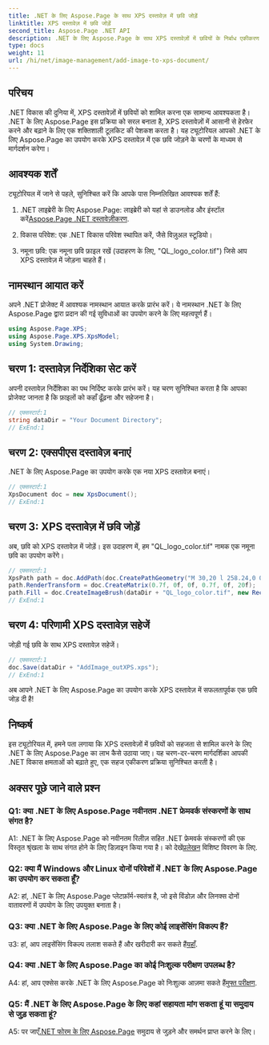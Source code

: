 ```yaml
---
title: .NET के लिए Aspose.Page के साथ XPS दस्तावेज़ में छवि जोड़ें
linktitle: XPS दस्तावेज़ में छवि जोड़ें
second_title: Aspose.Page .NET API
description: .NET के लिए Aspose.Page के साथ XPS दस्तावेज़ों में छवियों के निर्बाध एकीकरण का अन्वेषण करें। सहज विकास अनुभव के लिए हमारी चरण-दर-चरण मार्गदर्शिका का पालन करें।
type: docs
weight: 11
url: /hi/net/image-management/add-image-to-xps-document/
---
```

## परिचय

.NET विकास की दुनिया में, XPS दस्तावेज़ों में छवियों को शामिल करना एक सामान्य आवश्यकता है। .NET के लिए Aspose.Page इस प्रक्रिया को सरल बनाता है, XPS दस्तावेज़ों में आसानी से हेरफेर करने और बढ़ाने के लिए एक शक्तिशाली टूलकिट की पेशकश करता है। यह ट्यूटोरियल आपको .NET के लिए Aspose.Page का उपयोग करके XPS दस्तावेज़ में एक छवि जोड़ने के चरणों के माध्यम से मार्गदर्शन करेगा।

## आवश्यक शर्तें

ट्यूटोरियल में जाने से पहले, सुनिश्चित करें कि आपके पास निम्नलिखित आवश्यक शर्तें हैं:

1.  .NET लाइब्रेरी के लिए Aspose.Page: लाइब्रेरी को यहां से डाउनलोड और इंस्टॉल करें[Aspose.Page .NET दस्तावेज़ीकरण](https://reference.aspose.com/page/net/).

2. विकास परिवेश: एक .NET विकास परिवेश स्थापित करें, जैसे विज़ुअल स्टूडियो।

3. नमूना छवि: एक नमूना छवि फ़ाइल रखें (उदाहरण के लिए, "QL_logo_color.tif") जिसे आप XPS दस्तावेज़ में जोड़ना चाहते हैं।

## नामस्थान आयात करें

अपने .NET प्रोजेक्ट में आवश्यक नामस्थान आयात करके प्रारंभ करें। ये नामस्थान .NET के लिए Aspose.Page द्वारा प्रदान की गई सुविधाओं का उपयोग करने के लिए महत्वपूर्ण हैं।

```csharp
using Aspose.Page.XPS;
using Aspose.Page.XPS.XpsModel;
using System.Drawing;
```

## चरण 1: दस्तावेज़ निर्देशिका सेट करें

अपनी दस्तावेज़ निर्देशिका का पथ निर्दिष्ट करके प्रारंभ करें। यह चरण सुनिश्चित करता है कि आपका प्रोजेक्ट जानता है कि फ़ाइलों को कहाँ ढूँढ़ना और सहेजना है।

```csharp
// एक्सस्टार्ट:1
string dataDir = "Your Document Directory";
// ExEnd:1
```

## चरण 2: एक्सपीएस दस्तावेज़ बनाएं

.NET के लिए Aspose.Page का उपयोग करके एक नया XPS दस्तावेज़ बनाएं।

```csharp
// एक्सस्टार्ट:1
XpsDocument doc = new XpsDocument();
// ExEnd:1
```

## चरण 3: XPS दस्तावेज़ में छवि जोड़ें

अब, छवि को XPS दस्तावेज़ में जोड़ें। इस उदाहरण में, हम "QL_logo_color.tif" नामक एक नमूना छवि का उपयोग करेंगे।

```csharp
// एक्सस्टार्ट:1
XpsPath path = doc.AddPath(doc.CreatePathGeometry("M 30,20 l 258.24,0 0,56.64 -258.24,0 Z"));
path.RenderTransform = doc.CreateMatrix(0.7f, 0f, 0f, 0.7f, 0f, 20f);
path.Fill = doc.CreateImageBrush(dataDir + "QL_logo_color.tif", new RectangleF(0f, 0f, 258.24f, 56.64f), new RectangleF(50f, 20f, 193.68f, 42.48f));
// ExEnd:1
```

## चरण 4: परिणामी XPS दस्तावेज़ सहेजें

जोड़ी गई छवि के साथ XPS दस्तावेज़ सहेजें।

```csharp
// एक्सस्टार्ट:1
doc.Save(dataDir + "AddImage_outXPS.xps");
// ExEnd:1
```

अब आपने .NET के लिए Aspose.Page का उपयोग करके XPS दस्तावेज़ में सफलतापूर्वक एक छवि जोड़ दी है!

## निष्कर्ष

इस ट्यूटोरियल में, हमने पता लगाया कि XPS दस्तावेज़ों में छवियों को सहजता से शामिल करने के लिए .NET के लिए Aspose.Page का लाभ कैसे उठाया जाए। यह चरण-दर-चरण मार्गदर्शिका आपकी .NET विकास क्षमताओं को बढ़ाते हुए, एक सहज एकीकरण प्रक्रिया सुनिश्चित करती है।

## अक्सर पूछे जाने वाले प्रश्न

### Q1: क्या .NET के लिए Aspose.Page नवीनतम .NET फ्रेमवर्क संस्करणों के साथ संगत है?

 A1: .NET के लिए Aspose.Page को नवीनतम रिलीज़ सहित .NET फ्रेमवर्क संस्करणों की एक विस्तृत श्रृंखला के साथ संगत होने के लिए डिज़ाइन किया गया है। को देखें[प्रलेखन](https://reference.aspose.com/page/net/) विशिष्ट विवरण के लिए.

### Q2: क्या मैं Windows और Linux दोनों परिवेशों में .NET के लिए Aspose.Page का उपयोग कर सकता हूँ?

A2: हां, .NET के लिए Aspose.Page प्लेटफ़ॉर्म-स्वतंत्र है, जो इसे विंडोज़ और लिनक्स दोनों वातावरणों में उपयोग के लिए उपयुक्त बनाता है।

### Q3: क्या .NET के लिए Aspose.Page के लिए कोई लाइसेंसिंग विकल्प हैं?

 उ3: हां, आप लाइसेंसिंग विकल्प तलाश सकते हैं और खरीदारी कर सकते हैं[यहाँ](https://purchase.aspose.com/buy).

### Q4: क्या .NET के लिए Aspose.Page का कोई निःशुल्क परीक्षण उपलब्ध है?

 A4: हां, आप एक्सेस करके .NET के लिए Aspose.Page को निःशुल्क आज़मा सकते हैं[मुफ्त परीक्षण](https://releases.aspose.com/).

### Q5: मैं .NET के लिए Aspose.Page के लिए कहां सहायता मांग सकता हूं या समुदाय से जुड़ सकता हूं?

 A5: पर जाएँ[.NET फोरम के लिए Aspose.Page](https://forum.aspose.com/c/page/39) समुदाय से जुड़ने और समर्थन प्राप्त करने के लिए।